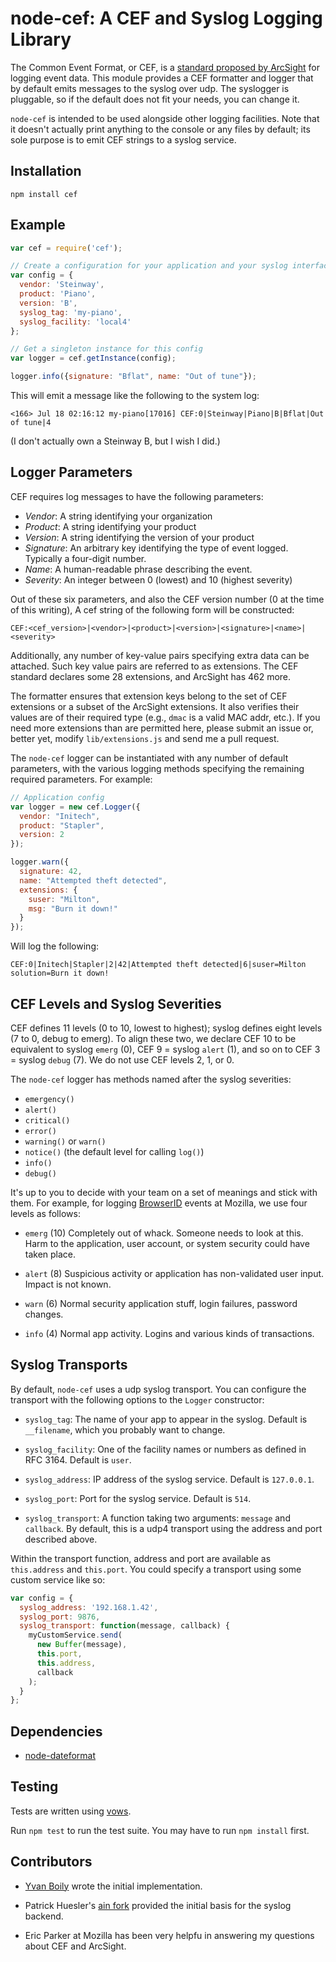 # node-cef: A CEF and Syslog Logging Library

The Common Event Format, or CEF, is a [standard proposed by
ArcSight](http://www.arcsight.com/collateral/CEFstandards.pdf) for
logging event data.  This module provides a CEF formatter and logger
that by default emits messages to the syslog over udp.  The syslogger
is pluggable, so if the default does not fit your needs, you can
change it.

`node-cef` is intended to be used alongside other logging facilities.
Note that it doesn't actually print anything to the console or any
files by default; its sole purpose is to emit CEF strings to a syslog
service.

## Installation

```
npm install cef
```

## Example

```javascript
var cef = require('cef');

// Create a configuration for your application and your syslog interface
var config = {
  vendor: 'Steinway',
  product: 'Piano',
  version: 'B',
  syslog_tag: 'my-piano',
  syslog_facility: 'local4'
};

// Get a singleton instance for this config
var logger = cef.getInstance(config);

logger.info({signature: "Bflat", name: "Out of tune"});
```

This will emit a message like the following to the system log:

```
<166> Jul 18 02:16:12 my-piano[17016] CEF:0|Steinway|Piano|B|Bflat|Out of tune|4
```

(I don't actually own a Steinway B, but I wish I did.)

## Logger Parameters

CEF requires log messages to have the following parameters:

- *Vendor*: A string identifying your organization
- *Product*: A string identifying your product
- *Version*: A string identifying the version of your product
- *Signature*: An arbitrary key identifying the type of event logged.
  Typically a four-digit number.
- *Name*: A human-readable phrase describing the event.
- *Severity*: An integer between 0 (lowest) and 10 (highest severity)

Out of these six parameters, and also the CEF version number (0 at the
time of this writing), A cef string of the following form will be
constructed:

```
CEF:<cef_version>|<vendor>|<product>|<version>|<signature>|<name>|<severity>
```

Additionally, any number of key-value pairs specifying extra data can
be attached.  Such key value pairs are referred to as extensions.  The
CEF standard declares some 28 extensions, and ArcSight has 462 more.

The formatter ensures that extension keys belong to the set of CEF
extensions or a subset of the ArcSight extensions.  It also verifies
their values are of their required type (e.g., `dmac` is a valid MAC
addr, etc.).  If you need more extensions than are permitted here,
please submit an issue or, better yet, modify `lib/extensions.js` and
send me a pull request.

The `node-cef` logger can be instantiated with any number of default
parameters, with the various logging methods specifying the remaining
required parameters.  For example:

```javascript
// Application config
var logger = new cef.Logger({
  vendor: "Initech",
  product: "Stapler",
  version: 2
});

logger.warn({
  signature: 42,
  name: "Attempted theft detected",
  extensions: {
    suser: "Milton",
    msg: "Burn it down!"
  }
});
```

Will log the following:

```
CEF:0|Initech|Stapler|2|42|Attempted theft detected|6|suser=Milton solution=Burn it down!
```

## CEF Levels and Syslog Severities

CEF defines 11 levels (0 to 10, lowest to highest); syslog defines
eight levels (7 to 0, debug to emerg).  To align these two, we declare
CEF 10 to be equivalent to syslog `emerg` (0), CEF 9 = syslog `alert` (1),
and so on to CEF 3 = syslog `debug` (7).  We do not use CEF levels 2, 1,
or 0.

The `node-cef` logger has methods named after the syslog severities:

- `emergency()`
- `alert()`
- `critical()`
- `error()`
- `warning()` or `warn()`
- `notice()` (the default level for calling `log()`)
- `info()`
- `debug()`

It's up to you to decide with your team on a set of meanings and stick
with them.  For example, for logging
[BrowserID](https://github.com/mozilla/browserid) events at Mozilla,
we use four levels as follows:

- `emerg` (10) Completely out of whack.  Someone needs to look at
   this.  Harm to the application, user account, or system security
   could have taken place.

- `alert` (8) Suspicious activity or application has non-validated
   user input. Impact is not known.

- `warn` (6) Normal security application stuff, login failures,
   password changes.

- `info` (4) Normal app activity.  Logins and various kinds of
  transactions.

## Syslog Transports

By default, `node-cef` uses a udp syslog transport.  You can configure
the transport with the following options to the `Logger` constructor:

- `syslog_tag`: The name of your app to appear in the syslog.  Default
  is `__filename`, which you probably want to change.

- `syslog_facility`: One of the facility names or numbers as defined
  in RFC 3164.  Default is `user`.

- `syslog_address`: IP address of the syslog service.  Default is
  `127.0.0.1`.

- `syslog_port`: Port for the syslog service.  Default is `514`.

- `syslog_transport`: A function taking two arguments: `message` and
  `callback`.  By default, this is a udp4 transport using the address
  and port described above.

Within the transport function, address and port are available as
`this.address` and `this.port`.  You could specify a transport using
some custom service like so:

```javascript
var config = {
  syslog_address: '192.168.1.42',
  syslog_port: 9876,
  syslog_transport: function(message, callback) {
    myCustomService.send(
      new Buffer(message),
      this.port,
      this.address,
      callback
    );
  }
};
```

## Dependencies

- [node-dateformat](https://github.com/felixge/node-dateformat/)

## Testing

Tests are written using [vows](http://vowsjs.org/).

Run `npm test` to run the test suite.  You may have to run `npm install` first.

## Contributors

- [Yvan Boily](https://github.com/ygjb/cef) wrote the initial implementation.

- Patrick Huesler's [ain fork](https://github.com/phuesler/ain)
  provided the initial basis for the syslog backend.

- Eric Parker at Mozilla has been very helpfu in answering my
  questions about CEF and ArcSight.
